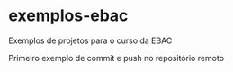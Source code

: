 # exemplos-ebac
Exemplos de projetos para o curso da EBAC


Primeiro exemplo de commit e push no repositório remoto